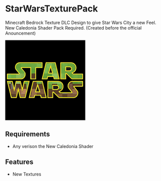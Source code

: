 # StarWarsTexturePack
Minecraft Bedrock Texture DLC Design to give Star Wars City a new Feel. New Caledonia Shader Pack Required. (Created before the official Anouncement)

![Pack Icon](pack_icon.png)

## Requirements
- Any verison the New Caledonia Shader

## Features
- New Textures
